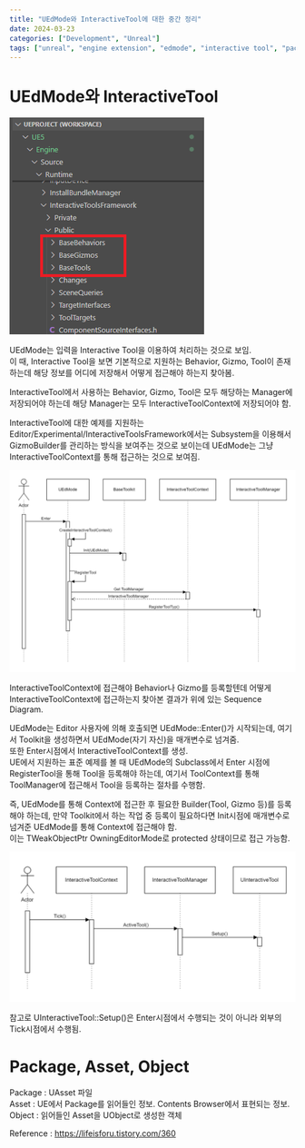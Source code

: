 ```yaml
---
title: "UEdMode와 InteractiveTool에 대한 중간 정리"
date: 2024-03-23
categories: ["Development", "Unreal"]
tags: ["unreal", "engine extension", "edmode", "interactive tool", "package, asset, object"]
---
```


# UEdMode와 InteractiveTool

![](/images/316240255-324caf38-eb20-4e67-8b49-7905c1fc24f6.png)

UEdMode는 입력을 Interactive Tool을 이용하여 처리하는 것으로 보임.
<br>
이 때, Interactive Tool을 보면 기본적으로 지원하는 Behavior, Gizmo, Tool이 존재하는데 해당 정보를 어디에 저장해서 어떻게 접근해야 하는지 찾아봄.

InteractiveTool에서 사용하는 Behavior, Gizmo, Tool은 모두 해당하는 Manager에 저장되어야 하는데 해당 Manager는 모두 InteractiveToolContext에 저장되어야 함.

InteractiveTool에 대한 예제를 지원하는 Editor/Experimental/InteractiveToolsFramework에서는 Subsystem을 이용해서 GizmoBuilder를 관리하는 방식을 보여주는 것으로 보이는데 UEdMode는 그냥 InteractiveToolContext를 통해 접근하는 것으로 보여짐.

![](/images/2cf966fd-600f-4f7f-ba2a-089ab9c4b1a8.png)

InteractiveToolContext에 접근해야 Behavior나 Gizmo를 등록할텐데 어떻게 InteractiveToolContext에 접근하는지 찾아본 결과가 위에 있는 Sequence Diagram.

UEdMode는 Editor 사용자에 의해 호출되면 UEdMode::Enter()가 시작되는데, 여기서 Toolkit을 생성하면서 UEdMode(자기 자신)을 매개변수로 넘겨줌.
<br>
또한 Enter시점에서 InteractiveToolContext를 생성.
<br>
UE에서 지원하는 표준 예제를 볼 때 UEdMode의 Subclass에서 Enter 시점에 RegisterTool을 통해 Tool을 등록해야 하는데, 여기서 ToolContext를 통해 ToolManager에 접근해서 Tool을 등록하는 절차를 수행함.

즉, UEdMode를 통해 Context에 접근한 후 필요한 Builder(Tool, Gizmo 등)를 등록해야 하는데, 만약 Toolkit에서 하는 작업 중 등록이 필요하다면 Init시점에 매개변수로 넘겨준 UEdMode를 통해 Context에 접근해야 함.
<br>
이는 TWeakObjectPtr<UEdMode> OwningEditorMode로 protected 상태이므로 접근 가능함.

![](/images/4085523530406bff-45ae-4500-8868-bf4a7aa2b463.png)

참고로 UInteractiveTool::Setup()은 Enter시점에서 수행되는 것이 아니라 외부의 Tick시점에서 수행됨.

# Package, Asset, Object
Package : UAsset 파일
<br>
Asset : UE에서 Package를 읽어들인 정보. Contents Browser에서 표현되는 정보.
<br>
Object : 읽어들인 Asset을 UObject로 생성한 객체

Reference : https://lifeisforu.tistory.com/360